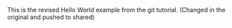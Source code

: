 This is the revised Hello World example from the git tutorial.
(Changed in the original and pushed to shared)
